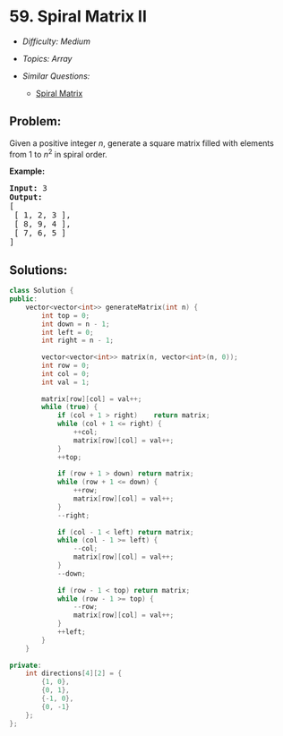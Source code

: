 # 59. Spiral Matrix II

* *Difficulty: Medium*

* *Topics: Array*

* *Similar Questions:*

  * [Spiral Matrix](spiral-matrix.md)

## Problem:

<p>Given a positive integer <em>n</em>, generate a square matrix filled with elements from 1 to <em>n</em><sup>2</sup> in spiral order.</p>

<p><strong>Example:</strong></p>

<pre>
<strong>Input:</strong> 3
<strong>Output:</strong>
[
 [ 1, 2, 3 ],
 [ 8, 9, 4 ],
 [ 7, 6, 5 ]
]
</pre>

## Solutions:

```c++
class Solution {
public:
    vector<vector<int>> generateMatrix(int n) {
        int top = 0;
        int down = n - 1;
        int left = 0;
        int right = n - 1;
        
        vector<vector<int>> matrix(n, vector<int>(n, 0));
        int row = 0;
        int col = 0;
        int val = 1;
        
        matrix[row][col] = val++;
        while (true) {
            if (col + 1 > right)    return matrix;
            while (col + 1 <= right) {
                ++col;
                matrix[row][col] = val++;
            }
            ++top;
            
            if (row + 1 > down) return matrix;
            while (row + 1 <= down) {
                ++row;
                matrix[row][col] = val++;
            }
            --right;
            
            if (col - 1 < left) return matrix;
            while (col - 1 >= left) {
                --col;
                matrix[row][col] = val++;
            }
            --down;
            
            if (row - 1 < top) return matrix;
            while (row - 1 >= top) {
                --row;
                matrix[row][col] = val++;
            }
            ++left;
        }
    }
    
private:
    int directions[4][2] = {
        {1, 0},
        {0, 1},
        {-1, 0},
        {0, -1}
    };
};
```
